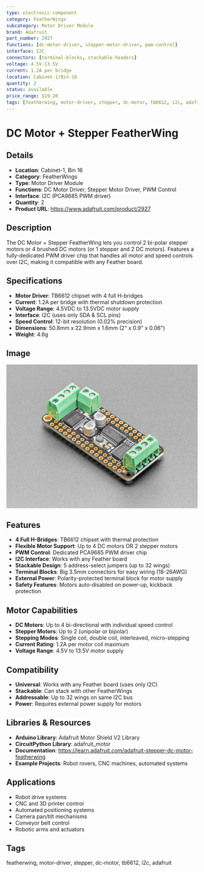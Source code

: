 ```yaml
---
type: electronic-component
category: FeatherWings
subcategory: Motor Driver Module
brand: Adafruit
part_number: 2927
functions: [dc-motor-driver, stepper-motor-driver, pwm-control]
interface: I2C
connectors: [terminal-blocks, stackable-headers]
voltage: 4.5V-13.5V
current: 1.2A per bridge
location: Cabinet-1/Bin-16
quantity: 2
status: available
price_range: $19-20
tags: [featherwing, motor-driver, stepper, dc-motor, tb6612, i2c, adafruit]
---
```


# DC Motor + Stepper FeatherWing

## Details
- **Location**: Cabinet-1, Bin 16
- **Category**: FeatherWings
- **Type**: Motor Driver Module
- **Functions**: DC Motor Driver, Stepper Motor Driver, PWM Control
- **Interface**: I2C (PCA9685 PWM driver)
- **Quantity**: 2
- **Product URL**: https://www.adafruit.com/product/2927

## Description
The DC Motor + Stepper FeatherWing lets you control 2 bi-polar stepper motors or 4 brushed DC motors (or 1 stepper and 2 DC motors). Features a fully-dedicated PWM driver chip that handles all motor and speed controls over I2C, making it compatible with any Feather board.

## Specifications
- **Motor Driver**: TB6612 chipset with 4 full H-bridges
- **Current**: 1.2A per bridge with thermal shutdown protection
- **Voltage Range**: 4.5VDC to 13.5VDC motor supply
- **Interface**: I2C (uses only SDA & SCL pins)
- **Speed Control**: 12-bit resolution (0.02% precision)
- **Dimensions**: 50.8mm x 22.9mm x 1.6mm (2" x 0.9" x 0.06")
- **Weight**: 4.6g

## Image
![DC Motor + Stepper FeatherWing for motor control projects](../attachments/2927-08.jpg)

## Features
- **4 Full H-Bridges**: TB6612 chipset with thermal protection
- **Flexible Motor Support**: Up to 4 DC motors OR 2 stepper motors
- **PWM Control**: Dedicated PCA9685 PWM driver chip
- **I2C Interface**: Works with any Feather board
- **Stackable Design**: 5 address-select jumpers (up to 32 wings)
- **Terminal Blocks**: Big 3.5mm connectors for easy wiring (18-26AWG)
- **External Power**: Polarity-protected terminal block for motor supply
- **Safety Features**: Motors auto-disabled on power-up, kickback protection

## Motor Capabilities
- **DC Motors**: Up to 4 bi-directional with individual speed control
- **Stepper Motors**: Up to 2 (unipolar or bipolar)
- **Stepping Modes**: Single coil, double coil, interleaved, micro-stepping
- **Current Rating**: 1.2A per motor coil maximum
- **Voltage Range**: 4.5V to 13.5V motor supply

## Compatibility
- **Universal**: Works with any Feather board (uses only I2C)
- **Stackable**: Can stack with other FeatherWings
- **Addressable**: Up to 32 wings on same I2C bus
- **Power**: Requires external power supply for motors

## Libraries & Resources
- **Arduino Library**: Adafruit Motor Shield V2 Library
- **CircuitPython Library**: adafruit_motor
- **Documentation**: https://learn.adafruit.com/adafruit-stepper-dc-motor-featherwing
- **Example Projects**: Robot rovers, CNC machines, automated systems

## Applications
- Robot drive systems
- CNC and 3D printer control
- Automated positioning systems
- Camera pan/tilt mechanisms
- Conveyor belt control
- Robotic arms and actuators

## Tags
featherwing, motor-driver, stepper, dc-motor, tb6612, i2c, adafruit
